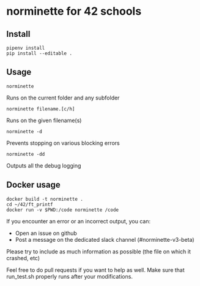 # norminette for 42 schools

## Install

```shell
pipenv install
pip install --editable .
```

## Usage

```
norminette
```
Runs on the current folder and any subfolder

```
norminette filename.[c/h]
```
Runs on the given filename(s)

```
norminette -d
```
Prevents stopping on various blocking errors

```
norminette -dd
```
Outputs all the debug logging

## Docker usage

```
docker build -t norminette .
cd ~/42/ft_printf
docker run -v $PWD:/code norminette /code
```

If you encounter an error or an incorrect output, you can:
 - Open an issue on github 
 - Post a message on the dedicated slack channel (#norminette-v3-beta)
    

Please try to include as much information as possible (the file on which it crashed, etc)

Feel free to do pull requests if you want to help as well. Make sure that run_test.sh properly runs after your modifications.
